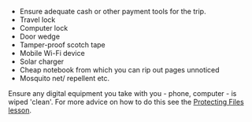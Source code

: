 [Title]: # (Equipment)
[Difficulty]: # (Beginner)
[Order]: # (5)

*   Ensure adequate cash or other payment tools for the trip.
*   Travel lock
*   Computer lock
*   Door wedge
*   Tamper-proof scotch tape
*   Mobile Wi-Fi device
*   Solar charger
*   Cheap notebook from which you can rip out pages unnoticed
*   Mosquito net/ repellent etc.

Ensure any digital equipment you take with you - phone, computer - is wiped 'clean'. For more advice on how to do this see the [Protecting Files lesson](umbrella://lesson/protecting-files/1).